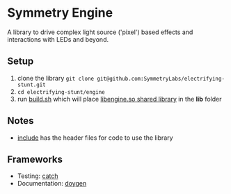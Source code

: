 Symmetry Engine
===============

A library to drive complex light source ('pixel') based effects and interactions with LEDs and beyond.

Setup
-----
1. clone the library `git clone git@github.com:SymmetryLabs/electrifying-stunt.git`
2. `cd electrifying-stunt/engine`
3. run [build.sh](https://github.com/SymmetryLabs/electrifying-stunt/blob/master/engine/build.sh) which will place [libengine.so shared library](http://en.wikipedia.org/wiki/Dynamic_loading) in the **lib** folder

Notes
-----
* [include](https://github.com/SymmetryLabs/electrifying-stunt/tree/master/engine/include) has the header files for code to use the library

Frameworks
-----
* Testing: [catch](https://github.com/philsquared/Catch)
* Documentation: [doygen](http://www.stack.nl/~dimitri/doxygen/)
